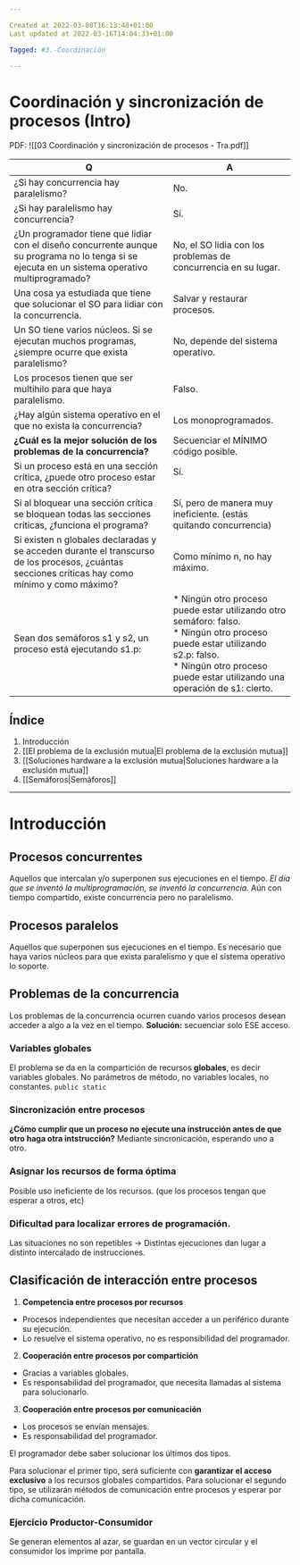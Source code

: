 ```yaml
---

Created at 2022-03-08T16:13:48+01:00
Last updated at 2022-03-16T14:04:33+01:00

Tagged: #3.-Coordinación

---
```


# Coordinación y sincronización de procesos (Intro)
PDF:
![[03 Coordinación y sincronización de procesos - Tra.pdf]]


| Q    | A    |
| --- | --- |
| ¿Si hay concurrencia hay paralelismo? | No. |
| ¿Si hay paralelismo hay concurrencia? | Sí. |
| ¿Un programador tiene que lidiar con el diseño concurrente aunque su programa no lo tenga si se ejecuta en un sistema operativo multiprogramado? | No, el SO lidia con los problemas de concurrencia en su lugar. |
| Una cosa ya estudiada que tiene que solucionar el SO para lidiar con la concurrencia. | Salvar y restaurar procesos. |
| Un SO tiene varios núcleos. Si se ejecutan muchos programas, ¿siempre ocurre que exista paralelismo? | No, depende del sistema operativo. |
| Los procesos tienen que ser multihilo para que haya paralelismo. | Falso. |
| ¿Hay algún sistema operativo en el que no exista la concurrencia? | Los monoprogramados.<br> |
| **¿Cuál es la mejor solución de los problemas de la concurrencia?** | Secuenciar el MÍNIMO código posible. |
| Si un proceso está en una sección crítica, ¿puede otro proceso estar en otra sección crítica? | Sí.<br><br> |
| Si al bloquear una sección crítica  se bloquean todas las secciones críticas, ¿funciona el programa? | Sí, pero de manera muy ineficiente. (estás quitando concurrencia) |
| Si existen n globales declaradas y se acceden durante el transcurso de los procesos, ¿cuántas secciones críticas hay como mínimo y como máximo? | Como mínimo n, no hay máximo. |
| Sean dos semáforos s1 y s2, un proceso está ejecutando s1.p: | * Ningún otro proceso puede estar utilizando otro semáforo: falso.<br>* Ningún otro proceso puede estar utilizando s2.p: falso.<br>* Ningún otro proceso puede estar utilizando una operación de s1: cierto. |

## Índice

1. Introducción
2. [[El problema de la exclusión mutua|El problema de la exclusión mutua]]
3. [[Soluciones hardware a la exclusión mutua|Soluciones hardware a la exclusión mutua]]
4. [[Semáforos|Semáforos]]



* * *

# Introducción


## Procesos concurrentes
Aquellos que intercalan y/o superponen sus ejecuciones en el tiempo.
_El día que se inventó la multiprogramación, se inventó la concurrencia._
Aún con tiempo compartido, existe concurrencia pero no paralelismo.


## Procesos paralelos
Aquellos que superponen sus ejecuciones en el tiempo.
Es necesario que haya varios núcleos para que exista paralelismo y que el sistema operativo lo soporte.


## Problemas de la concurrencia
Los problemas de la concurrencia ocurren cuando varios procesos desean acceder a algo a la vez en el tiempo.
**Solución:** secuenciar solo ESE acceso.


### Variables globales
El problema se da en la compartición de recursos **globales**, es decir variables globales. No parámetros de método, no variables locales, no constantes. `public static`


### Sincronización entre procesos
**¿Cómo cumplir que un proceso no ejecute una instrucción antes de que otro haga otra intstrucción?**
Mediante sincronicación, esperando uno a otro.


### Asignar los recursos de forma óptima
Posible uso ineficiente de los recursos. (que los procesos tengan que esperar a otros, etc)


### Dificultad para localizar errores de programación.
Las situaciones no son repetibles → Distintas ejecuciones dan lugar a distinto intercalado de instrucciones.


## Clasificación de interacción entre procesos
1. **Competencia entre procesos por recursos**
  * Procesos independientes que necesitan acceder a un periférico durante su ejecución.
  * Lo resuelve el sistema operativo, no es responsibilidad del programador.
2. **Cooperación entre procesos por compartición**
  * Gracias a variables globales.
  * Es responsabilidad del programador, que necesita llamadas al sistema para solucionarlo.
3. **Cooperación entre procesos por comunicación**
  * Los procesos se envían mensajes.
  * Es responsabilidad del programador.


El programador debe saber solucionar los últimos dos tipos.

Para solucionar el primer tipo, será suficiente con **garantizar el acceso exclusivo** a los recursos globales compartidos.
Para solucionar el segundo tipo, se utilizarán métodos de comunicación entre procesos y esperar por dicha comunicación.


### Ejercicio Productor-Consumidor
Se generan elementos al azar, se guardan en un vector circular y el consumidor los imprime por pantalla.   

